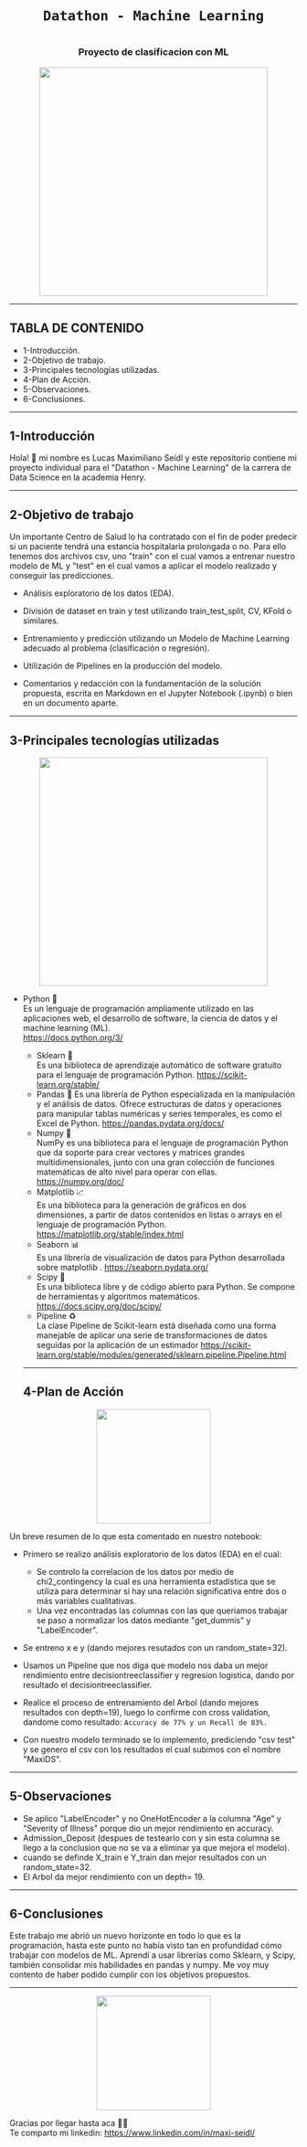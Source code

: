 # <h1 align=center>**`Datathon - Machine Learning`**</h1>
# <h3 align=center> **Proyecto de clasificacion con ML** </h3>
<p align="center">
<img src="https://www.nephrocare.com.ar/fileadmin/user_upload/assets/images/master/professionals/Careers/NC_Team/NC_team_iStock-1045200338.png"  height=400>
</p>

<hr>

## **TABLA DE CONTENIDO**  
+ 1-Introducción.  
+ 2-Objetivo de trabajo.  
+ 3-Principales tecnologías utilizadas.  
+ 4-Plan de Acción. 
+ 5-Observaciones.   
+ 6-Conclusiones.  

<hr>  

## **1-Introducción**  

Hola! 👋 mi nombre es Lucas Maximiliano Seidl y este repositorio contiene mi proyecto individual para el "Datathon - Machine Learning" de la carrera de Data Science en la academia Henry.  

<hr>

## **2-Objetivo de trabajo**  

Un importante Centro de Salud lo ha contratado con el fin de poder predecir si un paciente tendrá una estancia hospitalaria prolongada o no. Para ello tenemos dos archivos csv, uno "train" con el cual vamos a entrenar nuestro modelo de ML y "test" en el cual vamos a aplicar el modelo realizado y conseguir las predicciones.  

+ Análisis exploratorio de los datos (EDA).

+ División de dataset en train y test utilizando train_test_split, CV, KFold o similares.

+ Entrenamiento y predicción utilizando un Modelo de Machine Learning adecuado al problema (clasificación o regresión).

+ Utilización de Pipelines en la producción del modelo.

+ Comentarios y redacción con la fundamentación de la solución propuesta, escrita en Markdown en el Jupyter Notebook (.ipynb) o bien en un documento aparte.

<hr>  

## **3-Principales tecnologías utilizadas**  
<p align="center">

<img src="https://anderfernandez.com/wp-content/uploads/2021/01/Como-programar-arbol-de-decision-en-Python.jpg"  height=400>
</p>

- Python 🐍  
Es un lenguaje de programación ampliamente utilizado en las aplicaciones web, el desarrollo de software, la ciencia de datos y el machine learning (ML).  
https://docs.python.org/3/  
  - Sklearn 🤖  
    Es una biblioteca de aprendizaje automático de software gratuito para el lenguaje de programación Python. https://scikit-learn.org/stable/  
  - Pandas 🐼 
  Es una librería de Python especializada en la manipulación y el análisis de datos. Ofrece estructuras de datos y operaciones para manipular tablas numéricas y series temporales, es como el Excel de Python. https://pandas.pydata.org/docs/  
  - Numpy 🧮  
  NumPy es una biblioteca para el lenguaje de programación Python que da soporte para crear vectores y matrices grandes multidimensionales, junto con una gran colección de funciones matemáticas de alto nivel para operar con ellas. https://numpy.org/doc/  
  - Matplotlib 📈   
  Es una biblioteca para la generación de gráficos en dos dimensiones, a partir de datos contenidos en listas o arrays en el lenguaje de programación Python.
  https://matplotlib.org/stable/index.html  
  - Seaborn 📊  
  Es una librería de visualización de datos para Python desarrollada sobre matplotlib . https://seaborn.pydata.org/  
  - Scipy 🔬  
  Es una biblioteca libre y de código abierto para Python. Se compone de herramientas y algoritmos matemáticos. https://docs.scipy.org/doc/scipy/  
  - Pipeline ♻  
  La clase Pipeline de Scikit-learn está diseñada como una forma manejable de aplicar una serie de transformaciones de datos seguidas por la aplicación de un estimador 
  https://scikit-learn.org/stable/modules/generated/sklearn.pipeline.Pipeline.html  
  
  <hr>  
  
  ## **4-Plan de Acción** 
  
  
<p align="center">
<img src="https://cdn.discordapp.com/attachments/1027950645577261117/1051530466097893427/image.png"  height=200>
</p>
  
   
  Un breve resumen de lo que esta comentado en nuestro notebook:  
  
  - Primero se realizo análisis exploratorio de los datos (EDA) en el cual:
  
    - Se controlo la correlacion de los datos por medio de chi2_contingency la cual es una herramienta estadística que se utiliza para determinar si hay una relación significativa entre dos o más variables cualitativas.    
    - Una vez encontradas las columnas con las que queriamos trabajar se paso a normalizar los datos mediante "get_dummis" y "LabelEncoder".  
  - Se entreno x e y (dando mejores resutados con un random_state=32).
  
  - Usamos un Pipeline que nos diga que modelo nos daba un mejor rendimiento entre decisiontreeclassifier y regresion logistica, dando por resultado el decisiontreeclassifier. 
  
  - Realice el proceso de entrenamiento del Arbol (dando mejores resultados con depth=19), luego lo confirme con cross validation, dandome como resultado:
  `Accuracy de 77% y un Recall de 83%.`
  
  - Con nuestro modelo terminado se lo implemento, prediciendo  "csv test" y se genero el csv con los resultados el cual subimos con el nombre "MaxiDS".  
  <hr>  
  
   ## **5-Observaciones**  
   
   - Se aplico "LabelEncoder" y no OneHotEncoder a la columna "Age" y "Severity of Illness" porque dio un mejor rendimiento en accuracy.  
   - Admission_Deposit (despues de testearlo con y sin esta columna se llego a la conclusion que no se va a eliminar ya que mejora el modelo).
   - cuando se definde X_train e Y_train dan mejor resultados con un random_state=32.  
   - El Arbol da mejor rendimiento con un depth= 19. 
   
   <hr>
   
   ## **6-Conclusiones**  
   
   Este trabajo me abrió un nuevo horizonte en todo lo que es la programación, hasta este punto no había visto tan en profundidad cómo trabajar con modelos de ML. Aprendí a usar librerías como Sklearn, y Scipy, también consolidar mis habilidades en pandas y numpy. Me voy muy contento de haber podido cumplir con los objetivos propuestos.  
   <hr>
   
<p align="center">
<img src="https://miro.medium.com/max/1120/1*oZjtmox-nEmcnW1NV5GVbw.gif"  height=200>
</p>
   
   Gracias por llegar hasta aca 👋😁  
   Te comparto mi linkedin: https://www.linkedin.com/in/maxi-seidl/
   